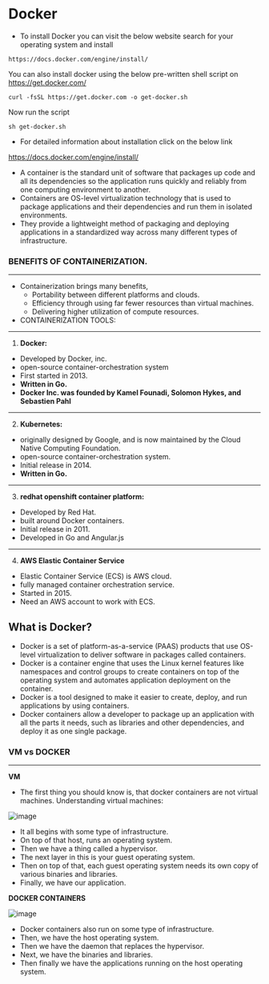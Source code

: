 # Docker
* To install Docker you can visit the below website search for your operating system and install
```
https://docs.docker.com/engine/install/
```
You can also install docker using the below pre-written shell script on 
https://get.docker.com/ 
```
curl -fsSL https://get.docker.com -o get-docker.sh
```
Now run the script
```
sh get-docker.sh
```
- For detailed information about installation click on the below link

https://docs.docker.com/engine/install/

- A container is the standard unit of software that packages up code and all its dependencies so the application runs quickly and reliably from one computing environment to another.
- Containers are OS-level virtualization technology that is used to package applications and their dependencies and run them in isolated environments.
- They provide a lightweight method of packaging and deploying applications in a standardized way across many different types of infrastructure.

### BENEFITS OF CONTAINERIZATION.
---
- Containerization brings many benefits,
    - Portability between different platforms and clouds.
    - Efficiency through using far fewer resources than virtual machines.
    - Delivering higher utilization of compute resources.
- CONTAINERIZATION TOOLS:
---
1. **Docker:**
-  Developed by Docker, inc.
- open-source container-orchestration system
- First started in 2013.
- **Written in Go.**
- **Docker Inc. was founded by Kamel Founadi, Solomon Hykes, and Sebastien Pahl**
---
2. **Kubernetes:**
- originally designed by Google, and is now maintained by the Cloud Native Computing Foundation.
- open-source container-orchestration system.
- Initial release in 2014.
- **Written in Go.**
---
3. **redhat openshift container platform:**
- Developed by Red Hat.
-  built around Docker containers.
- Initial release in 2011.
- Developed in Go and Angular.js
---
4. **AWS Elastic Container Service**
- Elastic Container Service (ECS) is AWS cloud.
- fully managed container orchestration service.
-  Started in 2015.
- Need an AWS account to work with ECS.


## What is Docker?

- Docker is a set of platform-as-a-service (PAAS) products that use OS-level virtualization to deliver software in packages called containers.
- Docker is a container engine that uses the Linux kernel features like namespaces and control groups to create containers on top of the operating system and automates application deployment on the container.
- Docker is a tool designed to make it easier to create, deploy, and run applications by using containers.
- Docker containers allow a developer to package up an application with all the parts it needs, such as libraries and other dependencies, and deploy it as one single package.

 ### VM vs DOCKER
 ---
 **VM**
- The first thing you should know is, that docker containers are not virtual machines.
Understanding virtual machines:


![image](https://github.com/Shriram-s-DevOps-Notes/Docker/assets/110009356/3c72511a-c7cd-4d4b-a4a3-3ca4a86592b6)


- It all begins with some type of infrastructure.
- On top of that host, runs an operating system.
- Then we have a thing called a hypervisor.
- The next layer in this is your guest operating system.
- Then on top of that, each guest operating system needs its own copy of various binaries and libraries.
- Finally, we have our application.

**DOCKER CONTAINERS**

![image](https://github.com/Shriram-s-DevOps-Notes/Docker/assets/110009356/76ab6937-8a6c-4a7a-b3b8-a754e86896d4)


- Docker containers also run on some type of infrastructure.
- Then, we have the host operating system.
- Then we have the daemon that replaces the hypervisor.
- Next, we have the binaries and libraries.
- Then finally we have the applications running on the host operating system.
